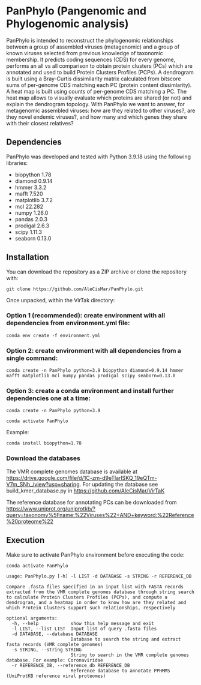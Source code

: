 # PanPhylo (Pangenomic and Phylogenomic analysis)

PanPhylo is intended to reconstruct the phylogenomic relationships between a group of assembled viruses (metagenomic) and a group of known viruses selected from previous knowledge of taxonomic membership. It predicts coding sequences (CDS) for every genome, performs an all vs all comparison to obtain protein clusters (PCs) which are annotated and used to build Protein Clusters Profiles (PCPs). A dendrogram is built using a Bray-Curtis dissimilarity matrix calculated from bitscore sums of per-genome CDS matching each PC (protein content dissimlarity). A heat map is built using counts of per-genome CDS matching a PC. The heat map allows to visually evaluate which proteins are shared (or not) and explain the dendrogram topology. With PanPhylo we want to answer, for metagenomic assembled viruses: how are they related to other viruses?, are they novel endemic viruses?, and how many and which genes they share with their closest relatives?

## Dependencies

PanPhylo was developed and tested with Python 3.9.18 using the following libraries:
* biopython 1.78
* diamond 0.9.14
* hmmer 3.3.2
* mafft 7.520
* matplotlib 3.7.2
* mcl 22.282
* numpy 1.26.0
* pandas 2.0.3
* prodigal 2.6.3
* scipy 1.11.3
* seaborn 0.13.0

## Installation

You can download the repository as a ZIP archive or clone the repository with:

```{bash, eval=FALSE, echo=TRUE}
git clone https://github.com/AleCisMar/PanPhylo.git
``` 
Once unpacked, within the VirTak directory:
### Option 1 (recommended): create environment with all dependencies from environment.yml file:
```{bash, eval=FALSE, echo=TRUE}
conda env create -f environment.yml
```

### Option 2: create environment with all dependencies from a single command:

```{bash, eval=FALSE, echo=TRUE}
conda create -n PanPhylo python=3.9 biopython diamond=0.9.14 hmmer mafft matplotlib mcl numpy pandas prodigal scipy seaborn=0.13.0
```

### Option 3: create a conda environment and install further dependencies one at a time:

```{bash, eval=FALSE, echo=TRUE}
conda create -n PanPhylo python=3.9
```

```{bash, eval=FALSE, echo=TRUE}
conda activate PanPhylo
```
Example:
```{bash, eval=FALSE, echo=TRUE}
conda install biopython=1.78
```
### Download the databases
The VMR complete genomes database is available at https://drive.google.com/file/d/1C-zm-d9eTlarlSKQ_19eQTm-V7m_SNh_/view?usp=sharing. For updating the database see build_kmer_database.py in https://github.com/AleCisMar/VirTaK

The reference database for annotating PCs can be downloaded from https://www.uniprot.org/uniprotkb/?query=taxonomy%5Fname:%22Viruses%22+AND+keyword:%22Reference%20proteome%22

## Execution

Make sure to activate PanPhylo environment before executing the code:

```{bash, eval=FALSE, echo=TRUE}
conda activate PanPhylo
```

```{bash, eval=FALSE, echo=TRUE}
usage: PanPhylo.py [-h] -l LIST -d DATABASE -s STRING -r REFERENCE_DB

Compare .fasta files specified in an input list with FASTA records extracted from the VMR complete genomes database through string search to calculate Protein Clusters Profiles (PCPs), and compute a
dendrogram, and a heatmap in order to know how are they related and which Protein Clusters support such relationships, respectively

optional arguments:
  -h, --help            show this help message and exit
  -l LIST, --list LIST  Input list of query .fasta files
  -d DATABASE, --database DATABASE
                        Database to search the string and extract fasta records (VMR complete genomes)
  -s STRING, --string STRING
                        String to search in the VMR complete genomes database. For example: Coronaviridae
  -r REFERENCE_DB, --reference_db REFERENCE_DB
                        Reference database to annotate PPHMMS (UniProtKB reference viral proteomes)
```
